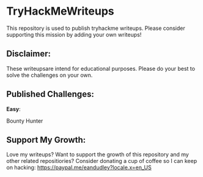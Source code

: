 # TryHackMeWriteups

This repository is used to publish tryhackme writeups. Please consider supporting this mission by adding your own writeups!

## Disclaimer: 
These writeupsare intend for educational purposes. Please do your best to solve the challenges on your own.

## Published Challenges:

**Easy**:

Bounty Hunter 

## Support My Growth:
Love my writeups? Want to support the growth of this repository and my other related repositiories? Consider donating a cup of coffee so I can keep on hacking: https://paypal.me/eandudley?locale.x=en_US
